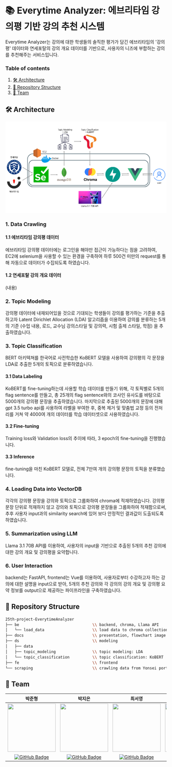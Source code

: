 # 📚 Everytime Analyzer: 에브리타임 강의평 기반 강의 추천 시스템
Everytime Analyzer는 강의에 대한 학생들의 솔직한 평가가 담긴 에브리타임의 '강의평' 데이터와 연세포탈의 강의 개요 데이터를 기반으로, 사용자의 니즈에 부합하는 강의를 추천해주는 서비스입니다.

### Table of contents
1. [🛠️ Architecture](##-🛠️-Architecture)
2. [📂 Repository Structure](##-📂-Repository-Structure)
3. [👯 Team](##-👯-Team)

## 🛠️ Architecture
![image](https://github.com/YBIGTA/25th-project-EverytimeAnalyzer/blob/main/docs/flowchart.png)
### 1. Data Crawling
#### 1.1 에브리타임 강의평 데이터
에브리타임 강의평 데이터에는 로그인을 해야만 접근이 가능하다는 점을 고려하여, EC2에 selenium을 사용할 수 있는 환경을 구축하여 하루 500건 미만의 request를 통해 자동으로 데이터가 수집되도록 하였습니다.
#### 1.2 연세포탈 강의 개요 데이터
(내용)
### 2. Topic Modeling
강의평 데이터에 내재되어있을 것으로 기대되는 학생들이 강의를 평가하는 기준을 추출하고자 Latent Dirichlet Allocation (LDA) 알고리즘을 이용하여 강의를 분류하는 5개의 기준 (수업 내용, 로드, 교수님 강의스타일 및 강의력, 시험 출제 스타일, 학점) 을 추출하였습니다. 
### 3. Topic Classification
BERT 아키텍쳐를 한국어로 사전학습한 KoBERT 모델을 사용하여 강의평의 각 문장을 LDA로 추출한 5개의 토픽으로 분류하였습니다.
#### 3.1 Data Labeling
KoBERT를 fine-tuning하는데 사용할 학습 데이터를 만들기 위해, 각 토픽별로 5개의 flag sentence를 만들고, 총 25개의 flag sentence와의 코사인 유사도를 바탕으로 5000개의 강의평 문장을 추출하였습니다. 마지막으로 추출된 5000개의 문장에 대해 gpt 3.5 turbo api를 사용하여 라벨을 부여한 후, 중복 제거 및 맞춤법 교정 등의 전처리를 거쳐 약 4000여 개의 데이터를 학습 데이터셋으로 사용하였습니다. 
#### 3.2 Fine-tuning
Training loss와 Validation loss의 추이에 따라, 3 epoch의 fine-tuning을 진행했습니다. 
#### 3.3 Inference
fine-tuning을 마친 KoBERT 모델로, 전체 7만여 개의 강의평 문장의 토픽을 분류했습니다. 
### 4. Loading Data into VectorDB
각각의 강의평 문장을 강의와 토픽으로 그룹화하여 chroma에 적재하였습니다. 강의평 문장 단위로 적재하지 않고 강의와 토픽으로 강의평 문장들을 그룹화하여 적재함으로써, 추후 사용자 input과의 similarity search에 있어 보다 안정적인 결과값이 도출되도록 하였습니다. 
### 5. Summarization using LLM
Llama 3.1 70B API를 이용하여, 사용자의 input을 기반으로 추출된 5개의 추천 강의에 대한 강의 개요 및 강의평을 요약합니다.
### 6. User Interaction
backend는 FastAPI, frontend는 Vue를 이용하여, 사용자로부터 수강하고자 하는 강의에 대한 설명을 input으로 받아, 5개의 추천 강의와 각 강의의 강의 개요 및 강의평 요약 정보를 output으로 제공하는 파이프라인을 구축하였습니다. 

## 📂 Repository Structure
```bash
25th-project-EverytimeAnalyzer
├── be                                \\ backend, chroma, Llama API
│   └── load_data                     \\ load data to chroma collections
├── docs                              \\ presentation, flowchart image
├── ds                                \\ modeling
│   ├── data
│   ├── topic_modeling                \\ topic modeling: LDA
│   └── topic_classification          \\ topic classification: KoBERT
├── fe                                \\ frontend
└── scraping                          \\ crawling data from Yonsei portal and Everytime
```

## 👯 Team
|박준형|박지은|최서영|홍규원|
|:---:|:---:|:---:|:---:|
|<img src="https://avatars.githubusercontent.com/u/147307286?v=4" width="150" height="150">|<img src="https://avatars.githubusercontent.com/u/97666193?v=4" width="150" height="150">|<img src="https://avatars.githubusercontent.com/u/175555303?v=4" width="150" height="150">|<img src="https://avatars.githubusercontent.com/u/155924433?v=4" width="150" height="150">|
|[![GitHub Badge](https://img.shields.io/badge/-GitHub-black?style=flat-square&logo=github&link=https://github.com/jsybf)](https://github.com/jsybf)|[![GitHub Badge](https://img.shields.io/badge/-GitHub-black?style=flat-square&logo=github&link=https://github.com/iamzieun)](https://github.com/iamzieun)|[![GitHub Badge](https://img.shields.io/badge/-GitHub-black?style=flat-square&logo=github&link=https://github.com/choi613504)](https://github.com/choi613504)|[![GitHub Badge](https://img.shields.io/badge/-GitHub-black?style=flat-square&logo=github&link=https://github.com/kkyu0215)](https://github.com/kkyu0215)|